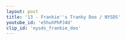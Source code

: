 ```yaml
---
layout: post
title: '13 - Frankie''s Tranky Doo / NYSDS'
youtube_id: 'e5huhPhPJ4U'
clip_id: 'nysds_frankie_doo'
---
```

